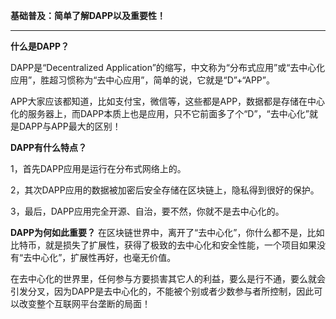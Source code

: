 **基础普及：简单了解DAPP以及重要性！**

---

**什么是DAPP？**

DAPP是“Decentralized Application”的缩写，中文称为“分布式应用”或“去中心化应用”，胜超习惯称为“去中心应用”，简单的说，它就是“D”+“APP”。

APP大家应该都知道，比如支付宝，微信等，这些都是APP，数据都是存储在中心化的服务器上，而DAPP本质上也是应用，只不它前面多了个“D”，“去中心化”就是DAPP与APP最大的区别！

**DAPP有什么特点？**

1，首先DAPP应用是运行在分布式网络上的。

2，其次DAPP应用的数据被加密后安全存储在区块链上，隐私得到很好的保护。

3，最后，DAPP应用完全开源、自治，要不然，你就不是去中心化的。

**DAPP为何如此重要？**
在区块链世界中，离开了“去中心化”，你什么都不是，比如比特币，就是损失了扩展性，获得了极致的去中心化和安全性能，一个项目如果没有“去中心化”，扩展性再好，也毫无价值。

在去中心化的世界里，任何参与方要损害其它人的利益，要么是行不通，要么就会引发分叉，因为DAPP是去中心化的，不能被个别或者少数参与者所控制，因此可以改变整个互联网平台垄断的局面！

